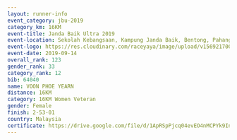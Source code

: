 ```yaml
---
layout: runner-info 
event_category: jbu-2019 
category_km: 16KM 
event-title: Janda Baik Ultra 2019 
event-location: Sekolah Kebangsaan, Kampung Janda Baik, Bentong, Pahang, Malaysia 
event-logo: https://res.cloudinary.com/raceyaya/image/upload/v1569217009/logo/janda-baik_vch1pc.jpg 
event-date: 2019-09-14
overall_rank: 123
gender_rank: 33
category_rank: 12
bib: 64040
name: VOON PHOE YEARN
distance: 16KM
category: 16KM Women Veteran
gender: Female
finish: 2-53-01
country: Malaysia
certificate: https://drive.google.com/file/d/1ApRSpPjcq04evEO4nMCPYk9InwRPEOoZ/view?usp=sharing
---
```

